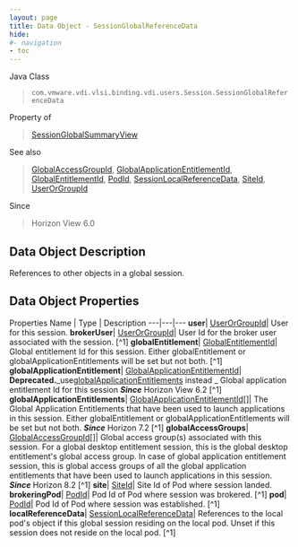 ```yaml
---
layout: page
title: Data Object - SessionGlobalReferenceData
hide:
#- navigation
- toc
---
```






Java Class
> `com.vmware.vdi.vlsi.binding.vdi.users.Session.SessionGlobalReferenceData`

Property of
> [SessionGlobalSummaryView](vdi.users.Session.SessionGlobalSummaryView.md#field_detail)

See also
> [GlobalAccessGroupId](vdi.entity.GlobalAccessGroupId.md), [GlobalApplicationEntitlementId](vdi.entity.GlobalApplicationEntitlementId.md), [GlobalEntitlementId](vdi.entity.GlobalEntitlementId.md), [PodId](vdi.entity.PodId.md), [SessionLocalReferenceData](vdi.users.Session.SessionLocalReferenceData.md), [SiteId](vdi.entity.SiteId.md), [UserOrGroupId](vdi.entity.UserOrGroupId.md)

Since
> Horizon View 6.0


## Data Object Description

References to other objects in a global session.

## Data Object Properties
Properties
Name |  Type |  Description
---|---|---
**user**| [UserOrGroupId](vdi.entity.UserOrGroupId.md)|  User for this session.
**brokerUser**| [UserOrGroupId](vdi.entity.UserOrGroupId.md)|  User Id for the broker user associated with the session. [^1]
**globalEntitlement**| [GlobalEntitlementId](vdi.entity.GlobalEntitlementId.md)|  Global entitlement Id for this session. Either globalEntitlement or globalApplicationEntitlements will be set but not both. [^1]
**globalApplicationEntitlement**| [GlobalApplicationEntitlementId](vdi.entity.GlobalApplicationEntitlementId.md)| **Deprecated.**_use[globalApplicationEntitlements](vdi.users.Session.SessionGlobalReferenceData.md#globalApplicationEntitlements) instead _ Global application entitlement Id for this session  **_Since_** Horizon View 6.2 [^1]
**globalApplicationEntitlements**| [GlobalApplicationEntitlementId[]](vdi.entity.GlobalApplicationEntitlementId.md)|  The Global Application Entitlements that have been used to launch applications in this session. Either globalEntitlement or globalApplicationEntitlements will be set but not both.  **_Since_** Horizon 7.2 [^1]
**globalAccessGroups**| [GlobalAccessGroupId[]](vdi.entity.GlobalAccessGroupId.md)|  Global access group(s) associated with this session. For a global desktop entitlement session, this is the global desktop entitlement's global access group. In case of global application entitlement session, this is global access groups of all the global application entitlements that have been used to launch applications in this session.  **_Since_** Horizon 8.2 [^1]
**site**| [SiteId](vdi.entity.SiteId.md)|  Site Id of Pod where session landed.
**brokeringPod**| [PodId](vdi.entity.PodId.md)|  Pod Id of Pod where session was brokered. [^1]
**pod**| [PodId](vdi.entity.PodId.md)|  Pod Id of Pod where session was established. [^1]
**localReferenceData**| [SessionLocalReferenceData](vdi.users.Session.SessionLocalReferenceData.md)|  References to the local pod's object if this global session residing on the local pod. Unset if this session does not reside on the local pod. [^1]
 


 
